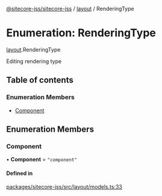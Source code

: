 [@sitecore-jss/sitecore-jss](../README.md) / [layout](../modules/layout.md) / RenderingType

# Enumeration: RenderingType

[layout](../modules/layout.md).RenderingType

Editing rendering type

## Table of contents

### Enumeration Members

- [Component](layout.RenderingType.md#component)

## Enumeration Members

### Component

• **Component** = ``"component"``

#### Defined in

[packages/sitecore-jss/src/layout/models.ts:33](https://github.com/Sitecore/jss/blob/7c905aeb3/packages/sitecore-jss/src/layout/models.ts#L33)

